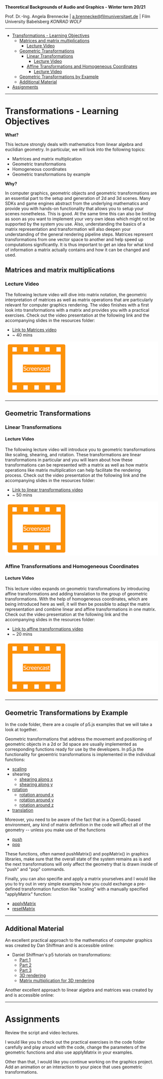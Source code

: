 <!-- ---  
title: Theoretical Backgrounds of Audio and Graphics
author: Angela Brennecke
affiliation: Film University Babelsberg KONRAD WOLF
date: Winter term 20/21
---   -->
**Theoretical Backgrounds of Audio and Graphics - Winter term 20/21**

Prof. Dr.-Ing. Angela Brennecke | a.brennecke@filmuniversitaet.de | Film University Babelsberg *KONRAD WOLF*

---

- [Transformations - Learning Objectives](#transformations---learning-objectives)
  - [Matrices and matrix multiplications](#matrices-and-matrix-multiplications)
    - [Lecture Video](#lecture-video)
  - [Geometric Transformations](#geometric-transformations)
    - [Linear Transformations](#linear-transformations)
      - [Lecture Video](#lecture-video-1)
    - [Affine Transformations and Homogeneous Coordinates](#affine-transformations-and-homogeneous-coordinates)
      - [Lecture Video](#lecture-video-2)
  - [Geometric Transformations by Example](#geometric-transformations-by-example)
  - [Additional Material](#additional-material)
- [Assignments](#assignments)

---


# Transformations - Learning Objectives

**What?**

This lecture strongly deals with mathematics from linear algebra and euclidian geometry. In particular, we will look into the following topics:

- Martrices and matrix multiplication
- Geometric transformations
- Homogeneous coordinates
- Geometric transformations by example

**Why?** 

In computer graphics, geometric objects and geometric transformations are an essential part to the setup and generation of 2d and 3d scenes. Many SDKs and game engines abstract from the underlying mathematics and provide you with hands-on functionality that allows you to setup your scenes nonetheless. This is good. At the same time this can also be limiting as soon as you want to implement your very own ideas which might not be supported by the system you use. Also, understanding the basics of a matrix representation and transformation will also deepen your understanding of the general rendering pipeline steps. Matrices represent transformations from one vector space to another and help speed up computations significantly. It is thus important to get an idea for what kind of information a matrix actually contains and how it can be changed and used.


## Matrices and matrix multiplications

### Lecture Video

The following lecture video will dive into matrix notation, the geometric interpretation of matrices as well as matrix operations that are particularly relevant for computer graphics rendering. The video finishes with a first look into transformations with a matrix and provides you with a practical exercises. Check out the video presentation at the following link and the accompanying slides in the resources folder:

- [Link to Matrices video](https://owncloud.gwdg.de/index.php/s/e9X0LqwUjWcPy4H)
- ~ 40 mins

![screencast](imgs/screencast.png)

---

## Geometric Transformations

### Linear Transformations 

#### Lecture Video

The following lecture video will introduce you to geometric transformations like scaling, shearing, and rotation. These transformations are linear transformations in particular and you will learn about how these transformations can be represented with a matrix as well as how matrix operations like matrix multiplication can help facilitate the rendering process. Check out the video presentation at the following link and the accompanying slides in the resources folder:

- [Link to linear transformations video](https://owncloud.gwdg.de/index.php/s/zwUNl0K7QPoPBPU)
- ~ 50 mins

![screencast](imgs/screencast.png)


### Affine Transformations and Homogeneous Coordinates

#### Lecture Video

This lecture video expands on geometric transformations by introducing affine transformations and adding translation to the group of geometric transformations. With the help of homogeneous coordinates, which are being introduced here as well, it will then be possible to adapt the matrix representation and combine linear and affine transformations in one matrix. Check out the video presentation at the following link and the accompanying slides in the resources folder:

- [Link to affine transformations video](https://owncloud.gwdg.de/index.php/s/3oBG9hhXg0ySf0o)
- ~ 20 mins

![screencast](imgs/screencast.png)

---

## Geometric Transformations by Example

In the code folder, there are a couple of p5.js examples that we will take a look at together. 

Geometric transformations that address the movement and positioning of geometric objects in a 2d or 3d space are usually implemented as corresponding functions ready for use by the developers. In p5.js the functionality for geoemtric transformations is implemented in the individual functions:

- [scaling](https://p5js.org/reference/#/p5/scale)
- shearing
  - [shearing along x](https://p5js.org/reference/#/p5/shearX)
  - [shearing along y](https://p5js.org/reference/#/p5/shearY)
- [rotation](https://p5js.org/reference/#/p5/rotate)
  - [rotation around x](https://p5js.org/reference/#/p5/rotateX)
  - [rotation around y](https://p5js.org/reference/#/p5/rotateY)
  - [rotation around z](https://p5js.org/reference/#/p5/rotateZ)
- [translation](https://p5js.org/reference/#/p5/translate)

Moreover, you need to be aware of the fact that in a OpenGL-based environment, any kind of matrix definition in the code will affect all of the geometry -- unless you make use of the functions

- [push](https://p5js.org/reference/#/p5/push) 
- [pop](https://p5js.org/reference/#/p5/pop)

These functions, often named pushMatrix() and popMatrix() in graphics libraries, make sure that the overall state of the system remains as is and the next transformations will only affect the geometry that is drawn inside of "push" and "pop" commands.

Finally, you can also specifie and apply a matrix yourselves and I would like you to try out in very simple examples how you could exchange a pre-defined transformation function like "scaling" with a manually specified "applyMatrix" function:

- [applyMatrix](https://p5js.org/reference/#/p5/applyMatrix)
- [resetMatrix](https://p5js.org/reference/#/p5/resetMatrix)



---

## Additional Material

An excellent practical approach to the mathematics of computer graphics was created by Dan Shiffman and is accessible online:
- Daniel Shiffman's p5 tutorials on transformations:
  - [Part 1](https://www.youtube.com/watch?v=o9sgjuh-CBM)
  - [Part 2](https://www.youtube.com/watch?v=pkHZTWOoTLM)
  - [Part 3](https://www.youtube.com/watch?v=IVMvq9rd8dA)
  - [3D rendering](https://www.youtube.com/watch?v=p4Iz0XJY-Qk)
  - [Matrix multiplication for 3D rendering](https://www.youtube.com/watch?v=tzsgS19RRc8)

Another excellent approach to linear algebra and matrices was created by and is accessible online:


--- 

# Assignments

Review the script and video lectures.

I would like you to check out the practical exercises in the code folder carefully and play around with the code, change the parameters of the geometric functions and also use applyMatrix in your examples.

Other than that, I would like you continue working on the graphics project. Add an animation or an interaction to your piece that uses geometric transformations.
